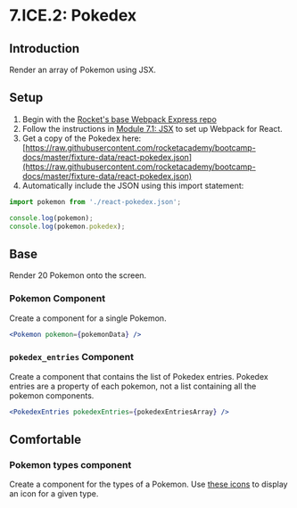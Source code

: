 # 7.ICE.2: Pokedex

## Introduction

Render an array of Pokemon using JSX.

## Setup

1. Begin with the [Rocket's base Webpack Express repo](https://github.com/rocketacademy/webpack-mvc-base-bootcamp.git)
2. Follow the instructions in [Module 7.1: JSX](../7.1-jsx-intro#setup) to set up Webpack for React.
3. Get a copy of the Pokedex here: [https://raw.githubusercontent.com/rocketacademy/bootcamp-docs/master/fixture-data/react-pokedex.json](https://raw.githubusercontent.com/rocketacademy/bootcamp-docs/master/fixture-data/react-pokedex.json)
4. Automatically include the JSON using this import statement:

```jsx
import pokemon from './react-pokedex.json';

console.log(pokemon);
console.log(pokemon.pokedex);
```

## Base

Render 20 Pokemon onto the screen.

### Pokemon Component

Create a component for a single Pokemon.

```jsx
<Pokemon pokemon={pokemonData} />
```

### `pokedex_entries` Component

Create a component that contains the list of Pokedex entries. Pokedex entries are a property of each pokemon, not a list containing all the pokemon components.

```jsx
<PokedexEntries pokedexEntries={pokedexEntriesArray} />
```

## Comfortable

### Pokemon types component

Create a component for the types of a Pokemon. Use [these icons](https://commons.wikimedia.org/wiki/Category:Pok%C3%A9mon\_types\_icons) to display an icon for a given type.
